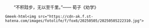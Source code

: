 　　“不积跬步，无以至千里。”—— 荀子《劝学》

`Gmeek-html<img src="https://cdn-ak.f.st-hatena.com/images/fotolife/f/fox6/20250505/20250505222310.jpg">`
